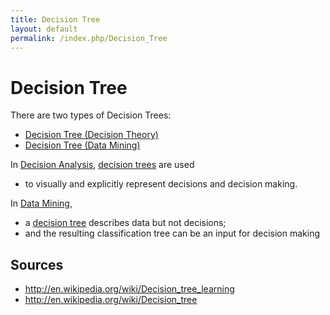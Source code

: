 ```yaml
---
title: Decision Tree
layout: default
permalink: /index.php/Decision_Tree
---
```


# Decision Tree

There are two types of Decision Trees:
- [Decision Tree (Decision Theory)](Decision_Tree_(Decision_Theory))
- [Decision Tree (Data Mining)](Decision_Tree_(Data_Mining))


In [Decision Analysis](Decision_Analysis), [decision trees](Decision_Tree_(Decision_Theory)) are used 
- to visually and explicitly represent decisions and decision making. 


In [Data Mining](Data_Mining), 
- a [decision tree](Decision_Tree_(Data_Mining)) describes data but not decisions; 
- and the resulting classification tree can be an input for decision making


## Sources
- http://en.wikipedia.org/wiki/Decision_tree_learning
- http://en.wikipedia.org/wiki/Decision_tree